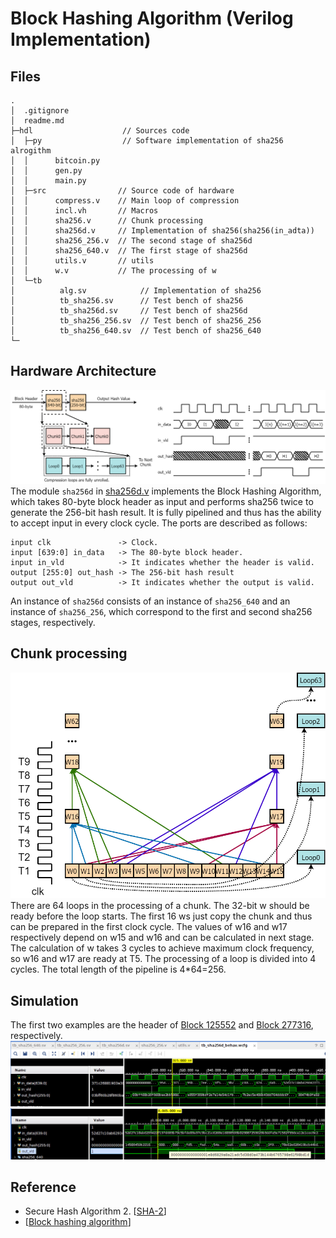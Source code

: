 # Block Hashing Algorithm (Verilog Implementation)
## Files
```
.
│  .gitignore
│  readme.md
├─hdl                    // Sources code
│  ├─py                  // Software implementation of sha256 alrogithm
│  │      bitcoin.py
│  │      gen.py
│  │      main.py
│  ├─src                // Source code of hardware
│  │      compress.v    // Main loop of compression
│  │      incl.vh       // Macros
│  │      sha256.v      // Chunk processing
│  │      sha256d.v     // Implementation of sha256(sha256(in_adta))
│  │      sha256_256.v  // The second stage of sha256d
│  │      sha256_640.v  // The first stage of sha256d
│  │      utils.v       // utils
│  │      w.v           // The processing of w 
│  └─tb
│          alg.sv            // Implementation of sha256
│          tb_sha256.sv      // Test bench of sha256
│          tb_sha256d.sv     // Test bench of sha256d
│          tb_sha256_256.sv  // Test bench of sha256_256
│          tb_sha256_640.sv  // Test bench of sha256_640
└─
```
## Hardware Architecture
![sha256d architecture](./pic/arch.png)
The module `sha256d` in [sha256d.v](./hdl/src/sha256d.v) implements the Block Hashing Algorithm, which takes 80-byte block header as input and performs sha256 twice to generate the 256-bit hash result. It is fully pipelined and thus has the ability to accept input in every clock cycle. The ports are described as follows:
```
input clk               -> Clock.
input [639:0] in_data   -> The 80-byte block header.
input in_vld            -> It indicates whether the header is valid.
output [255:0] out_hash -> The 256-bit hash result
output out_vld          -> It indicates whether the output is valid.
```
An instance of `sha256d` consists of an instance of `sha256_640` and an instance of  `sha256_256`, which correspond to the first and second sha256 stages, respectively. 

## Chunk processing
![chunk processing](./pic/w.png)
There are 64 loops in the processing of a chunk. The 32-bit w should be ready before the loop starts. The first 16 ws just copy the chunk and thus can be prepared in the first clock cycle. The values of w16 and w17 respectively depend on w15 and w16 and can be calculated in next stage. The calculation of w takes 3 cycles to achieve maximum clock frequency, so w16 and w17 are ready at T5. The processing of a loop is divided into 4 cycles. The total length of the pipeline is 4*64=256.

## Simulation
The first two examples are the header of [Block 125552](https://www.blockchain.com/btc/block/125552) and [Block 277316](https://www.blockchain.com/btc/block/277316), respectively.
![waveform of in_data and in_vld](./pic/wave_in.png)
![waveform of out_hash and out_vld](./pic/wave_out.png)

## Reference
* Secure Hash Algorithm 2. [[SHA-2](https://en.wikipedia.org/wiki/SHA-2)]
* [[Block hashing algorithm](https://en.bitcoin.it/wiki/Block_hashing_algorithm)]